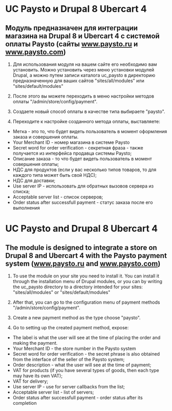 # UC Paysto и Drupal 8 Ubercart 4

## Модуль предназначен для интеграции магазина на Drupal 8 и Ubercart 4 с системой оплаты Paysto (сайты www.paysto.ru и www.paysto.com)

1. Для использования модуля на вашем сайте его необходимо вам установить. Можно установить через меню установки модулей Drupal, а можно путем записи каталога uc_paysto в директорию предназначенную для ваших сайтов "sites/all/modules" или "sites/default/modules"

2. После этого вы можете переходить в меню настройки методов оплаты "/admin/store/config/payment". 

3. Создаете новый способ оплаты в качестве типа выбираете "paysto". 

4. Переходите к настройке созданного метода оплаты, выставляете: 
- Метка - это то, что будет видеть пользователь в момент оформления заказа и совершения оплаты. 
- Your Merchant ID - номер магазина в системе Paysto
- Secret word for order verification - секретная фраза - также получается из интерфейса продавца системы Paysto;
- Описание заказа - то что будет видеть пользователь в момент совершения оплаты;
- НДС для продуктов (если у вас несколько типов товаров, то для каждого типа может быть свой НДС);
- НДС для доставки;
- Use server IP - использовать для обратных вызовов сервера из списка;
- Acceptable server list - список серверов;
- Order status after successfull payment - статус заказа после его выполнения



# UC Paysto and Drupal 8 Ubercart 4

## The module is designed to integrate a store on Drupal 8 and Ubercart 4 with the Paysto payment system (www.paysto.ru and www.paysto.com)

1. To use the module on your site you need to install it. You can install it through the installation menu of Drupal modules, or you can by writing the uc_paysto directory to a directory intended for your sites: "sites/all/modules" or "sites/default/modules"

2. After that, you can go to the configuration menu of payment methods "/admin/store/config/payment".

3. Create a new payment method as the type choose "paysto".

4. Go to setting up the created payment method, expose:
- The label is what the user will see at the time of placing the order and making the payment.
- Your Merchant ID - the store number in the Paysto system
- Secret word for order verification - the secret phrase is also obtained from the interface of the seller of the Paysto system;
- Order description - what the user will see at the time of payment;
- VAT for products (if you have several types of goods, then each type may have its own VAT);
- VAT for delivery;
- Use server IP - use for server callbacks from the list;
- Acceptable server list - list of servers;
- Order status after successfull payment - order status after its completion